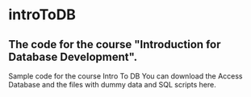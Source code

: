 # introToDB
## The code for the course "Introduction for Database Development".
Sample code for the course Intro To DB 
You can download the Access Database and the files with dummy data and SQL scripts here.
